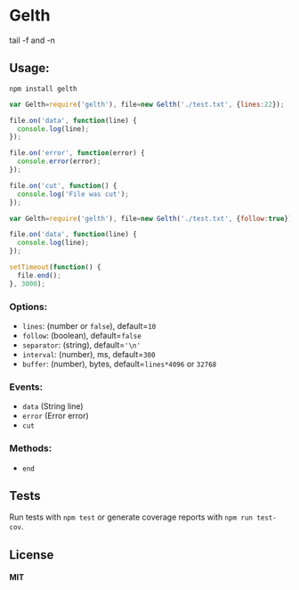 # Gelth
tail -f and -n


## Usage:
`npm install gelth`

```js
var Gelth=require('gelth'), file=new Gelth('./test.txt', {lines:22});

file.on('data', function(line) {
  console.log(line);
});

file.on('error', function(error) {
  console.error(error);
});

file.on('cut', function() {
  console.log('File was cut');
});
```

```js
var Gelth=require('gelth'), file=new Gelth('./test.txt', {follow:true});

file.on('data', function(line) {
  console.log(line);
});

setTimeout(function() {
  file.end();
}, 3000);
```

### Options:
* `lines`: (number or `false`), default=`10`
* `follow`: (boolean), default=`false`
* `separator`: (string), default=`'\n'`
* `interval`: (number), ms, default=`300`
* `buffer`: (number), bytes, default=`lines*4096` or `32768`

### Events:
* `data` (String line)
* `error` (Error error)
* `cut`

### Methods:
* `end`


## Tests
Run tests with `npm test` or generate coverage reports with `npm run test-cov`.


## License
#### MIT

